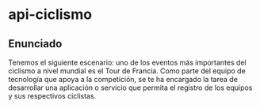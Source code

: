 # api-ciclismo

## Enunciado

Tenemos el siguiente escenario: uno de los eventos más importantes del ciclismo a nivel mundial es el Tour de Francia. 
Como parte del equipo de tecnología que apoya a la competición, se te ha encargado la tarea de desarrollar una
aplicación o servicio que permita el registro de los equipos y sus respectivos ciclistas.
